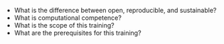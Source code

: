 -   What is the difference between open, reproducible, and sustainable?
-   What is computational competence?
-   What is the scope of this training?
-   What are the prerequisites for this training?
